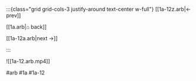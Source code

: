 :::{class="grid grid-cols-3 justify-around text-center w-full"}
[[1a-12z.arb|← prev]]

[[1a.arb|⌂ back]]

[[1a-12a.arb|next →]]

:::

![[1a-12.arb.mp4]]

#arb #1a #1a-12